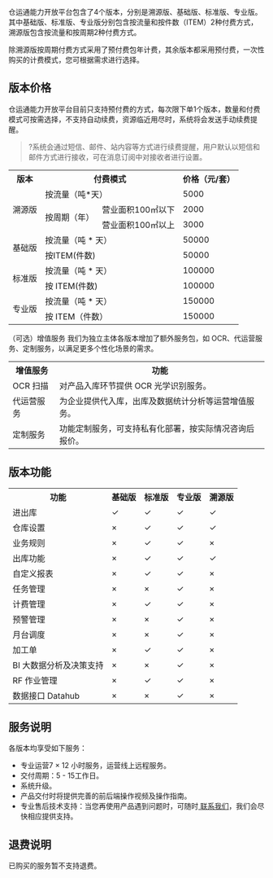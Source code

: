 仓运通能力开放平台包含了4个版本，分别是溯源版、基础版、标准版、专业版。其中基础版、标准版、专业版分别包含按流量和按件数（ITEM）2种付费方式，溯源版包含按流量和按周期2种付费方式。

除溯源版按周期付费方式采用了预付费包年计费，其余版本都采用预付费，一次性购买的计费模式，您可根据需求进行选择。

## 版本价格
仓运通能力开放平台目前只支持预付费的方式，每次限下单1个版本，数量和付费模式可按需选择，不支持自动续费，资源临近用尽时，系统将会发送手动续费提醒。
>?系统会通过短信、邮件、站内容等方式进行续费提醒，用户默认以短信和邮件方式进行接收，可在消息订阅中对接收者进行设置。
>
<table>
<tr>
<th>版本</th>
<th colspan="2">付费模式</th>
<th>价格（元/套）</th>
</tr>
<tr>
<td rowspan="3">溯源版</td>
<td colspan="2">按流量（吨*天）</td>
<td>5000</td>
</tr>
<tr>
<td rowspan="2">按周期（年）</td>
<td>营业面积100㎡以下</td>
<td>2000</td>
</tr>
<tr>
<td>营业面积100㎡以上</td>
<td>3000</td>
</tr>
<tr>
<td rowspan="2">基础版</td>
<td colspan="2">按流量（吨 * 天）</td>
<td>50000</td>
</tr>
<tr>
<td colspan="2">按ITEM(件数)</td>
<td>50000</td>
</tr>
<tr>
<td rowspan="2">标准版</td>
<td colspan="2">按流量（吨 * 天）</td>
<td>100000</td>
</tr>
<tr>
<td colspan="2">按 ITEM(件数)</td>
<td>100000</td>
</tr>
<tr>
<td rowspan="2">专业版</td>
<td colspan="2">按流量（吨 * 天）</td>
<td>150000</td>
</tr>
<tr>
<td colspan="2">按 ITEM（件数）</td>
<td>150000</td>
</tr>
</table>

（可选）增值服务[](id:zzfw)
我们为独立主体各版本增加了额外服务包，如 OCR、代运营服务、定制服务，以满足更多个性化场景的需求。
<table>
<tr>
<th>增值服务</th>
<th>功能</th>
</tr>
<tr>
<td>OCR 扫描</td>
<td>对产品入库环节提供 OCR 光学识别服务。</td>
</tr>
<tr>
<td>代运营服务</td>
<td>为企业提供代入库，出库及数据统计分析等运营增值服务。</td>
</tr>
<tr>
<td>定制服务</td>
<td>功能定制服务，可支持私有化部署，按实际情况咨询后报价。</td>
</tr>
</table>

## 版本功能
<table>
<tr>
<th>功能</th>
<th>基础版</th>
<th>标准版</th>
<th>专业版</th>
<th>溯源版</th>
</tr>
<tr>
<td>进出库</td>
<td>&#10003</td>
<td>&#10003</td>
<td>&#10003</td>
<td>&#10003</td>
</tr>
<tr>
<td>仓库设置</td>
<td>×</td>
<td>&#10003</td>
<td>&#10003</td>
<td>&#10003</td>
</tr>
<tr>
<td>业务规则</td>
<td>×</td>
<td>&#10003</td>
<td>&#10003</td>
<td>×</td>
</tr>
<tr>
<td>出库功能</td>
<td>×</td>
<td>&#10003</td>
<td>&#10003</td>
<td>&#10003</td>
</tr>
<tr>
<td>自定义报表</td>
<td>×</td>
<td>&#10003</td>
<td>&#10003</td>
<td>×</td>
</tr>
<tr>
<td>任务管理</td>
<td>×</td>
<td>×</td>
<td>&#10003</td>
<td>×</td>
</tr>
<tr>
<td>计费管理</td>
<td>×</td>
<td>&#10003</td>
<td>&#10003</td>
<td>×</td>
</tr>
<tr>
<td>预警管理</td>
<td>×</td>
<td>×</td>
<td>&#10003</td>
<td>×</td>
</tr>
<tr>
<td>月台调度</td>
<td>×</td>
<td>×</td>
<td>&#10003</td>
<td>×</td>
</tr>
<tr>
<td>加工单</td>
<td>×</td>
<td>&#10003</td>
<td>&#10003</td>
<td>×</td>
</tr>
<tr>
<td>BI 大数据分析及决策支持</td>
<td>×</td>
<td>×</td>
<td>&#10003</td>
<td>×</td>
</tr>
<tr>
<td>RF 作业管理</td>
<td>×</td>
<td>&#10003</td>
<td>&#10003</td>
<td>×</td>
</tr>
<tr>
<td>数据接口 Datahub</td>
<td>×</td>
<td>×</td>
<td>&#10003</td>
<td>×</td>
</tr>
</table>

## 服务说明
各版本均享受如下服务：
- 专业运营7 × 12 小时服务，运营线上远程服务。
- 交付周期：5 - 15工作日。
- 系统升级。
- 产品交付时将提供完善的前后端操作视频及操作指南。
- 专业售后技术支持：当您再使用产品遇到问题时，可随时[ 联系我们](https://cloud.tencent.com/online-service?from=doc_1328)，我们会尽快相应提供支持。


## 退费说明
已购买的服务暂不支持退费。
